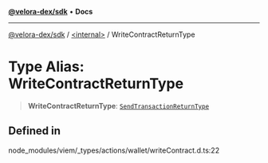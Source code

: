 [**@velora-dex/sdk**](../../README.md) • **Docs**

***

[@velora-dex/sdk](../../globals.md) / [\<internal\>](../README.md) / WriteContractReturnType

# Type Alias: WriteContractReturnType

> **WriteContractReturnType**: [`SendTransactionReturnType`](SendTransactionReturnType.md)

## Defined in

node\_modules/viem/\_types/actions/wallet/writeContract.d.ts:22
